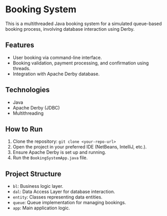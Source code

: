 # Booking System

This is a multithreaded Java booking system for a simulated queue-based booking process, involving database interaction using Derby.

## Features
- User booking via command-line interface.
- Booking validation, payment processing, and confirmation using threads.
- Integration with Apache Derby database.

## Technologies
- Java
- Apache Derby (JDBC)
- Multithreading

## How to Run
1. Clone the repository: `git clone <your-repo-url>`
2. Open the project in your preferred IDE (NetBeans, IntelliJ, etc.).
3. Ensure Apache Derby is set up and running.
4. Run the `BookingSystemApp.java` file.

## Project Structure
- `bl`: Business logic layer.
- `dal`: Data Access Layer for database interaction.
- `entity`: Classes representing data entities.
- `queue`: Queue implementation for managing bookings.
- `app`: Main application logic.
